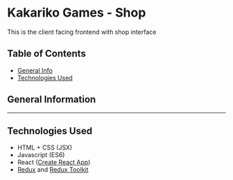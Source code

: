 # Kakariko Games - Shop
This is the client facing frontend with shop interface

## Table of Contents
* [General Info](#general-information)
* [Technologies Used](#technologies-used)
<!-- * [Features](#features)
* [Screenshots](#screenshots)
* [Usage](#usage) -->

## General Information
---

## Technologies Used
- HTML + CSS (JSX)
- Javascript (ES6)
- React ([Create React App](https://github.com/facebook/create-react-app))
- [Redux](https://redux.js.org/) and [Redux Toolkit](https://redux-toolkit.js.org/)
